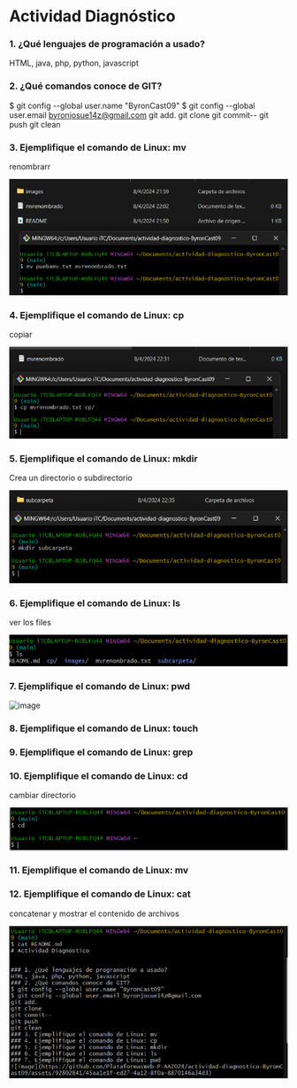 # Actividad Diagnóstico


### 1. ¿Qué lenguajes de programación a usado?
HTML, java, php, python, javascript
### 2. ¿Qué comandos conoce de GIT?
$ git config --global user.name "ByronCast09"
$ git config --global user.email byronjosue14z@gmail.com
git add.
git clone
git commit--
git push
git clean
### 3. Ejemplifique el comando de Linux: mv
renombrarr

![image](https://raw.githubusercontent.com/PlataformasWeb-P-AA2024/actividad-diagnostico-ByronCast09/main/imagenes/mv.png)

### 4. Ejemplifique el comando de Linux: cp
copiar

![image](https://raw.githubusercontent.com/PlataformasWeb-P-AA2024/actividad-diagnostico-ByronCast09/main/imagenes/cp.png)

### 5. Ejemplifique el comando de Linux: mkdir
Crea un directorio o subdirectorio

![image](https://raw.githubusercontent.com/PlataformasWeb-P-AA2024/actividad-diagnostico-ByronCast09/main/imagenes/mkdir.png)

### 6. Ejemplifique el comando de Linux: ls
ver los files

![image](https://raw.githubusercontent.com/PlataformasWeb-P-AA2024/actividad-diagnostico-ByronCast09/main/imagenes/ls.png)

### 7. Ejemplifique el comando de Linux: pwd
![image](https://github.com/PlataformasWeb-P-AA2024/actividad-diagnostico-ByronCast09/assets/92802841/45aa1e1f-ed27-4a12-8f0a-8870146a34d3)

### 8. Ejemplifique el comando de Linux: touch
### 9. Ejemplifique el comando de Linux: grep
### 10. Ejemplifique el comando de Linux: cd
cambiar directorio

![image](https://raw.githubusercontent.com/PlataformasWeb-P-AA2024/actividad-diagnostico-ByronCast09/main/imagenes/cd.png)

### 11. Ejemplifique el comando de Linux: mv
### 12. Ejemplifique el comando de Linux: cat
concatenar y mostrar el contenido de archivos

![image](https://raw.githubusercontent.com/PlataformasWeb-P-AA2024/actividad-diagnostico-ByronCast09/main/imagenes/cat.png)

